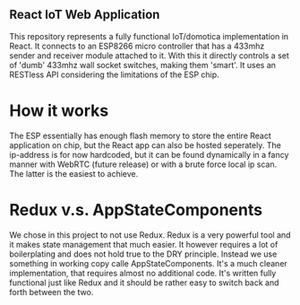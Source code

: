 ## React IoT Web Application
This repository represents a fully functional IoT/domotica implementation in React. It connects to an ESP8266 micro controller that has a 433mhz sender and receiver module attached to it. With this it directly controls a set of 'dumb' 433mhz wall socket switches, making them 'smart'. It uses an RESTless API considering the limitations of the ESP chip.

# How it works
The ESP essentially has enough flash memory to store the entire React application on chip, but the React app can also be hosted seperately. The ip-address is for now hardcoded, but it can be found dynamically in a fancy manner with WebRTC (future release) or with a brute force local ip scan. The latter is the easiest to achieve.

# Redux v.s. AppStateComponents
We chose in this project to not use Redux. Redux is a very powerful tool and it makes state management that much easier. It however requires a lot of boilerplating and does not hold true to the DRY principle. Instead we use something in working copy calle AppStateComponents. It's a much cleaner implementation, that requires almost no additional code. It's written fully functional just like Redux and it should be rather easy to switch back and forth between the two.


